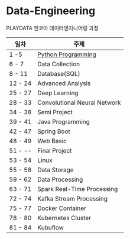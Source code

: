 # Data-Engineering

PLAYDATA 엔코아 데이터엔지니어링 과정

| 일차 | 주제 |
| ----- | ------- |
| 1 -5 | [Python Programming](./01_Python%20Programming/Python%20Programming.md) |
| 6 - 7 | Data Collection |
| 8 - 11 | Database(SQL) |
| 12 - 24 | Advanced Analysis |
| 25 - 27 | Deep Learning |
| 28 - 33 | Convolutional Neural Network |
| 34 - 38 | Semi Project |
| 39 - 41 | Java Programming |
| 42 - 47 | Spring Boot |
| 48 - 49 | Web Basic |
| 51 - -- | Final Project |
| 53 - 54 | Linux |
| 55 - 58 | Data Storage |
| 59 - 62 | Data Processing |
| 63 - 71 | Spark Real-Time Processing |
| 72 - 74 | Kafka Stream Processing |
| 75 - 77 | Docker Container |
| 78 - 80 | Kubernetes Cluster |
| 81 - 84 | Kubuflow |
